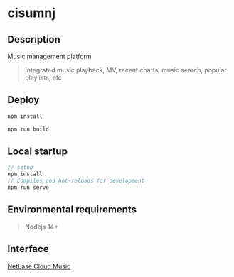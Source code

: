 # cisumnj

## Description
Music management platform
> Integrated music playback, MV, recent charts, music search, popular playlists, etc

## Deploy
```js
npm install

npm run build
```

## Local startup
```js
// setup
npm install
// Compiles and hot-reloads for development
npm run serve
```

## Environmental requirements
> Nodejs 14+

## Interface
[NetEase Cloud Music](https://binaryify.github.io/NeteaseCloudMusicApi/#/?id=neteasecloudmusicapi)




